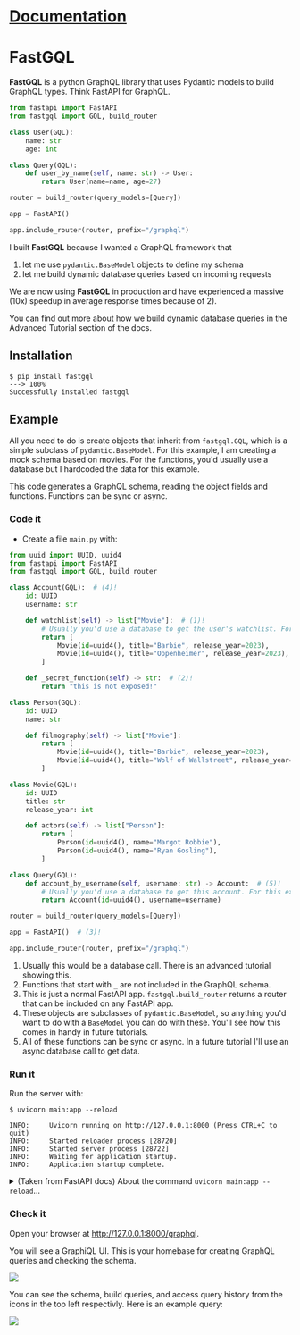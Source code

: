 # [Documentation](https://jerber.github.io/fastgql)

# FastGQL

**FastGQL** is a python GraphQL library that uses Pydantic models to build GraphQL types. Think FastAPI for GraphQL.

```py
from fastapi import FastAPI
from fastgql import GQL, build_router

class User(GQL):
    name: str
    age: int

class Query(GQL):
    def user_by_name(self, name: str) -> User:
        return User(name=name, age=27)

router = build_router(query_models=[Query])

app = FastAPI()

app.include_router(router, prefix="/graphql")
```
I built **FastGQL** because I wanted a GraphQL framework that

1. let me use `pydantic.BaseModel` objects to define my schema
2. let me build dynamic database queries based on incoming requests

We are now using **FastGQL** in production and have experienced a massive (10x) speedup in average response times because of 2).

You can find out more about how we build dynamic database queries in the Advanced Tutorial section of the docs.

## Installation

<div class="termy">

```console
$ pip install fastgql
---> 100%
Successfully installed fastgql
```

</div>

## Example

All you need to do is create objects that inherit from `fastgql.GQL`, which is a simple subclass of `pydantic.BaseModel`. For this example, I am creating a mock schema based on movies. For the functions, you'd usually use a database but I hardcoded the data for this example.

This code generates a GraphQL schema, reading the object fields and functions. Functions can be sync or async.

### Code it

- Create a file `main.py` with:

```py title="main.py"
from uuid import UUID, uuid4
from fastapi import FastAPI
from fastgql import GQL, build_router

class Account(GQL):  # (4)!
    id: UUID
    username: str

    def watchlist(self) -> list["Movie"]:  # (1)!
        # Usually you'd use a database to get the user's watchlist. For this example, it is hardcoded.
        return [
            Movie(id=uuid4(), title="Barbie", release_year=2023),
            Movie(id=uuid4(), title="Oppenheimer", release_year=2023),
        ]

    def _secret_function(self) -> str:  # (2)!
        return "this is not exposed!"

class Person(GQL):
    id: UUID
    name: str

    def filmography(self) -> list["Movie"]:
        return [
            Movie(id=uuid4(), title="Barbie", release_year=2023),
            Movie(id=uuid4(), title="Wolf of Wallstreet", release_year=2013),
        ]

class Movie(GQL):
    id: UUID
    title: str
    release_year: int

    def actors(self) -> list["Person"]:
        return [
            Person(id=uuid4(), name="Margot Robbie"),
            Person(id=uuid4(), name="Ryan Gosling"),
        ]

class Query(GQL):
    def account_by_username(self, username: str) -> Account:  # (5)!
        # Usually you'd use a database to get this account. For this example, it is hardcoded.
        return Account(id=uuid4(), username=username)

router = build_router(query_models=[Query])

app = FastAPI()  # (3)!

app.include_router(router, prefix="/graphql")
```

1. Usually this would be a database call. There is an advanced tutorial showing this.
2. Functions that start with `_` are not included in the GraphQL schema.
3. This is just a normal FastAPI app. `fastgql.build_router` returns a router that can be included on any FastAPI app.
4. These objects are subclasses of `pydantic.BaseModel`, so anything you'd want to do with a `BaseModel` you can do with these. You'll see how this comes in handy in future tutorials.
5. All of these functions can be sync or async. In a future tutorial I'll use an async database call to get data.

### Run it

Run the server with:

<div class="termy">

```console
$ uvicorn main:app --reload

INFO:     Uvicorn running on http://127.0.0.1:8000 (Press CTRL+C to quit)
INFO:     Started reloader process [28720]
INFO:     Started server process [28722]
INFO:     Waiting for application startup.
INFO:     Application startup complete.
```

</div>

<details markdown="1">
<summary>(Taken from FastAPI docs) About the command <code>uvicorn main:app --reload</code>...</summary>

The command `uvicorn main:app` refers to:

- `main`: the file `main.py` (the Python "module").
- `app`: the object created inside of `main.py` with the line `app = FastAPI()`.
- `--reload`: make the server restart after code changes. Only do this for development.

</details>

### Check it

Open your browser at <a href="http://127.0.0.1:8000/graphql" class="external-link" target="_blank">http://127.0.0.1:8000/graphql</a>.

You will see a GraphiQL UI. This is your homebase for creating GraphQL queries and checking the schema.

![](docs/docs/images/graphiql.png)

You can see the schema, build queries, and access query history from the icons in the top left respectivly. Here is an example query:

![](docs/docs/images/account_by_username_query.png)
